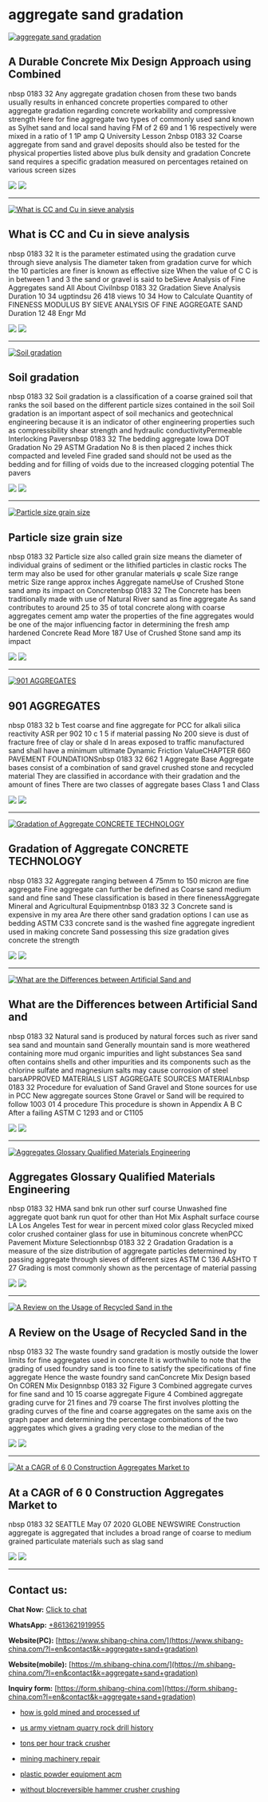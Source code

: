 # aggregate sand gradation

<a href="https://swt.shibang-china.com/?l=en&img&k=aggregate+sand+gradation" target="_blank">![aggregate sand gradation](http://static.shibang-china.com/all-800x300/338.jpg)</a>

## A Durable Concrete Mix Design Approach using Combined
nbsp 0183 32 Any aggregate gradation chosen from these two bands usually results in enhanced concrete properties compared to other aggregate gradation regarding concrete workability and compressive strength Here for fine aggregate two types of commonly used sand known as Sylhet sand and local sand having FM of 2 69 and 1 16 respectively were mixed in a ratio of 1 1P amp Q University Lesson 2nbsp 0183 32 Coarse aggregate from sand and gravel deposits should also be tested for the physical properties listed above plus bulk density and gradation Concrete sand requires a specific gradation measured on percentages retained on various screen sizes


<a href="https://whatsapp.shibangsoft.com/WhatsApp.php" target="_blank" title="WhatsApp">![](http://static.shibang-china.com/icon/whatsapp.png)</a> <a href="https://swt.shibang-china.com/?l=en&icon&k=aggregate+sand+gradation" target="_blank">![](http://static.shibang-china.com/icon/chat-en.png)</a>

---

<a href="https://swt.shibang-china.com/?l=en&img&k=aggregate+sand+gradation" target="_blank">![What is CC and Cu in sieve analysis](http://static.shibang-china.com/all-800x300/1502.jpg)</a>

## What is CC and Cu in sieve analysis
nbsp 0183 32 It is the parameter estimated using the gradation curve through sieve analysis The diameter taken from gradation curve for which the 10 particles are finer is known as effective size When the value of C C is in between 1 and 3 the sand or gravel is said to beSieve Analysis of Fine Aggregates sand All About Civilnbsp 0183 32 Gradation Sieve Analysis Duration 10 34 ugptindsu 26 418 views 10 34 How to Calculate Quantity of FINENESS MODULUS BY SIEVE ANALYSIS OF FINE AGGREGATE SAND Duration 12 48 Engr Md


<a href="https://whatsapp.shibangsoft.com/WhatsApp.php" target="_blank" title="WhatsApp">![](http://static.shibang-china.com/icon/whatsapp.png)</a> <a href="https://swt.shibang-china.com/?l=en&icon&k=aggregate+sand+gradation" target="_blank">![](http://static.shibang-china.com/icon/chat-en.png)</a>

---

<a href="https://swt.shibang-china.com/?l=en&img&k=aggregate+sand+gradation" target="_blank">![Soil gradation](http://static.shibang-china.com/all-800x300/99.jpg)</a>

## Soil gradation
nbsp 0183 32 Soil gradation is a classification of a coarse grained soil that ranks the soil based on the different particle sizes contained in the soil Soil gradation is an important aspect of soil mechanics and geotechnical engineering because it is an indicator of other engineering properties such as compressibility shear strength and hydraulic conductivityPermeable Interlocking Paversnbsp 0183 32 The bedding aggregate Iowa DOT Gradation No 29 ASTM Gradation No 8 is then placed 2 inches thick compacted and leveled Fine graded sand should not be used as the bedding and for filling of voids due to the increased clogging potential The pavers


<a href="https://whatsapp.shibangsoft.com/WhatsApp.php" target="_blank" title="WhatsApp">![](http://static.shibang-china.com/icon/whatsapp.png)</a> <a href="https://swt.shibang-china.com/?l=en&icon&k=aggregate+sand+gradation" target="_blank">![](http://static.shibang-china.com/icon/chat-en.png)</a>

---

<a href="https://swt.shibang-china.com/?l=en&img&k=aggregate+sand+gradation" target="_blank">![Particle size grain size](http://static.shibang-china.com/all-800x300/1123.jpg)</a>

## Particle size grain size
nbsp 0183 32 Particle size also called grain size means the diameter of individual grains of sediment or the lithified particles in clastic rocks The term may also be used for other granular materials φ scale Size range metric Size range approx inches Aggregate nameUse of Crushed Stone sand amp its impact on Concretenbsp 0183 32 The Concrete has been traditionally made with use of Natural River sand as fine aggregate As sand contributes to around 25 to 35 of total concrete along with coarse aggregates cement amp water the properties of the fine aggregates would be one of the major influencing factor in determining the fresh amp hardened Concrete Read More 187 Use of Crushed Stone sand amp its impact


<a href="https://whatsapp.shibangsoft.com/WhatsApp.php" target="_blank" title="WhatsApp">![](http://static.shibang-china.com/icon/whatsapp.png)</a> <a href="https://swt.shibang-china.com/?l=en&icon&k=aggregate+sand+gradation" target="_blank">![](http://static.shibang-china.com/icon/chat-en.png)</a>

---

<a href="https://swt.shibang-china.com/?l=en&img&k=aggregate+sand+gradation" target="_blank">![901 AGGREGATES](http://static.shibang-china.com/all-800x300/960.jpg)</a>

## 901 AGGREGATES
nbsp 0183 32 b Test coarse and fine aggregate for PCC for alkali silica reactivity ASR per 902 10 c 1 5 if material passing No 200 sieve is dust of fracture free of clay or shale d In areas exposed to traffic manufactured sand shall have a minimum ultimate Dynamic Friction ValueCHAPTER 660 PAVEMENT FOUNDATIONSnbsp 0183 32 662 1 Aggregate Base Aggregate bases consist of a combination of sand gravel crushed stone and recycled material They are classified in accordance with their gradation and the amount of fines There are two classes of aggregate bases Class 1 and Class


<a href="https://whatsapp.shibangsoft.com/WhatsApp.php" target="_blank" title="WhatsApp">![](http://static.shibang-china.com/icon/whatsapp.png)</a> <a href="https://swt.shibang-china.com/?l=en&icon&k=aggregate+sand+gradation" target="_blank">![](http://static.shibang-china.com/icon/chat-en.png)</a>

---

<a href="https://swt.shibang-china.com/?l=en&img&k=aggregate+sand+gradation" target="_blank">![Gradation of Aggregate CONCRETE TECHNOLOGY](http://static.shibang-china.com/all-800x300/969.jpg)</a>

## Gradation of Aggregate CONCRETE TECHNOLOGY
nbsp 0183 32 Aggregate ranging between 4 75mm to 150 micron are fine aggregate Fine aggregate can further be defined as Coarse sand medium sand and fine sand These classification is based in there finenessAggregate Mineral and Agricultural Equipmentnbsp 0183 32 3 Concrete sand is expensive in my area Are there other sand gradation options I can use as bedding ASTM C33 concrete sand is the washed fine aggregate ingredient used in making concrete Sand possessing this size gradation gives concrete the strength


<a href="https://whatsapp.shibangsoft.com/WhatsApp.php" target="_blank" title="WhatsApp">![](http://static.shibang-china.com/icon/whatsapp.png)</a> <a href="https://swt.shibang-china.com/?l=en&icon&k=aggregate+sand+gradation" target="_blank">![](http://static.shibang-china.com/icon/chat-en.png)</a>

---

<a href="https://swt.shibang-china.com/?l=en&img&k=aggregate+sand+gradation" target="_blank">![What are the Differences between Artificial Sand and](http://static.shibang-china.com/all-800x300/568.jpg)</a>

## What are the Differences between Artificial Sand and
nbsp 0183 32 Natural sand is produced by natural forces such as river sand sea sand and mountain sand Generally mountain sand is more weathered containing more mud organic impurities and light substances Sea sand often contains shells and other impurities and its components such as the chlorine sulfate and magnesium salts may cause corrosion of steel barsAPPROVED MATERIALS LIST AGGREGATE SOURCES MATERIALnbsp 0183 32 Procedure for evaluation of Sand Gravel and Stone sources for use in PCC New aggregate sources Stone Gravel or Sand will be required to follow 1003 01 4 procedure This procedure is shown in Appendix A B C After a failing ASTM C 1293 and or C1105


<a href="https://whatsapp.shibangsoft.com/WhatsApp.php" target="_blank" title="WhatsApp">![](http://static.shibang-china.com/icon/whatsapp.png)</a> <a href="https://swt.shibang-china.com/?l=en&icon&k=aggregate+sand+gradation" target="_blank">![](http://static.shibang-china.com/icon/chat-en.png)</a>

---

<a href="https://swt.shibang-china.com/?l=en&img&k=aggregate+sand+gradation" target="_blank">![Aggregates Glossary Qualified Materials Engineering](http://static.shibang-china.com/all-800x300/654.jpg)</a>

## Aggregates Glossary Qualified Materials Engineering
nbsp 0183 32 HMA sand bnk run other surf course Unwashed fine aggregate quot bank run quot for other than Hot Mix Asphalt surface course LA Los Angeles Test for wear in percent mixed color glass Recycled mixed color crushed container glass for use in bituminous concrete whenPCC Pavement Mixture Selectionnbsp 0183 32 2 Gradation Gradation is a measure of the size distribution of aggregate particles determined by passing aggregate through sieves of different sizes ASTM C 136 AASHTO T 27 Grading is most commonly shown as the percentage of material passing


<a href="https://whatsapp.shibangsoft.com/WhatsApp.php" target="_blank" title="WhatsApp">![](http://static.shibang-china.com/icon/whatsapp.png)</a> <a href="https://swt.shibang-china.com/?l=en&icon&k=aggregate+sand+gradation" target="_blank">![](http://static.shibang-china.com/icon/chat-en.png)</a>

---

<a href="https://swt.shibang-china.com/?l=en&img&k=aggregate+sand+gradation" target="_blank">![A Review on the Usage of Recycled Sand in the](http://static.shibang-china.com/all-800x300/587.jpg)</a>

## A Review on the Usage of Recycled Sand in the
nbsp 0183 32 The waste foundry sand gradation is mostly outside the lower limits for fine aggregates used in concrete It is worthwhile to note that the grading of used foundry sand is too fine to satisfy the specifications of fine aggregate Hence the waste foundry sand canConcrete Mix Design based On COREN Mix Designnbsp 0183 32 Figure 3 Combined aggregate curves for fine sand and 10 15 coarse aggregate Figure 4 Combined aggregate grading curve for 21 fines and 79 coarse The first involves plotting the grading curves of the fine and coarse aggregates on the same axis on the graph paper and determining the percentage combinations of the two aggregates which gives a grading very close to the median of the


<a href="https://whatsapp.shibangsoft.com/WhatsApp.php" target="_blank" title="WhatsApp">![](http://static.shibang-china.com/icon/whatsapp.png)</a> <a href="https://swt.shibang-china.com/?l=en&icon&k=aggregate+sand+gradation" target="_blank">![](http://static.shibang-china.com/icon/chat-en.png)</a>

---

<a href="https://swt.shibang-china.com/?l=en&img&k=aggregate+sand+gradation" target="_blank">![At a CAGR of 6 0 Construction Aggregates Market to](http://static.shibang-china.com/all-800x300/907.jpg)</a>

## At a CAGR of 6 0 Construction Aggregates Market to
nbsp 0183 32 SEATTLE May 07 2020 GLOBE NEWSWIRE Construction aggregate is aggregated that includes a broad range of coarse to medium grained particulate materials such as slag sand

<a href="https://whatsapp.shibangsoft.com/WhatsApp.php" target="_blank" title="WhatsApp">![](http://static.shibang-china.com/icon/whatsapp.png)</a> <a href="https://swt.shibang-china.com/?l=en&icon&k=aggregate+sand+gradation" target="_blank">![](http://static.shibang-china.com/icon/chat-en.png)</a>

---
## Contact us:

**Chat Now:** [Click to chat](https://swt.shibang-china.com?l=en&contact&k=aggregate+sand+gradation)

**WhatsApp:**  [+8613621919955](https://whatsapp.shibangsoft.com/WhatsApp.php)

**Website(PC):** [https://www.shibang-china.com/](https://www.shibang-china.com/?l=en&contact&k=aggregate+sand+gradation)

**Website(mobile):** [https://m.shibang-china.com/](https://m.shibang-china.com/?l=en&contact&k=aggregate+sand+gradation)

**Inquiry form:** [https://form.shibang-china.com](https://form.shibang-china.com?l=en&contact&k=aggregate+sand+gradation)

* [how is gold mined and processed uf](../164/how%20is%20gold%20mined%20and%20processed%20uf.md)

* [us army vietnam quarry rock drill history](../162/us%20army%20vietnam%20quarry%20rock%20drill%20history.md)

* [tons per hour track crusher](../166/tons%20per%20hour%20track%20crusher.md)

* [mining machinery repair](../162/mining%20machinery%20repair.md)

* [plastic powder equipment acm](../161/plastic%20powder%20equipment%20acm.md)

* [without blocreversible hammer crusher crushing](../168/without%20blocreversible%20hammer%20crusher%20crushing.md)